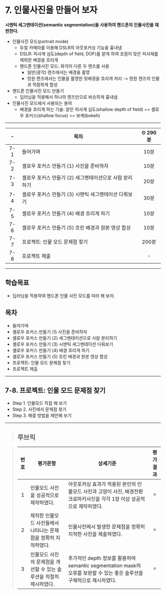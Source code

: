 # 7. 인물사진을 만들어 보자

**시멘틱 세그멘테이션(semantic segmentation)을 사용하여 핸드폰의 인물사진을 재현한다.**

- 인물사진 모드(portrait mode)
  - 듀얼 카메라를 이용해 DSLR의 아웃포커싱 기능을 흉내냄
  - DSLR: 피사계 심도(depth of field, DOF)를 얕게 하여 초점이 맞은 피사체를 제외한 배경을 흐리게
  - 핸드폰 인물사진 모드: 화각이 다른 두 렌즈를 사용
    - 일반(광각) 렌즈에서는 배경을 촬영
    - 망원 렌즈에서는 인물을 촬영한 뒷배경을 흐리게 처리 -> 망원 렌즈의 인물과 적절하게 합성
- 핸드폰 인물사진 모드 만들기
  - 딥러닝을 적용해서 하나의 렌즈만으로 비슷하게 흉내냄
- 인물사진 모드에서 사용되는 용어
  - 배경을 흐리게 하는 기술: 얕은 피사계 심도(shallow depth of field) == 셸로우 포커스(shallow focus) == 보케(bokeh)

---

|-|목차|⏲ 290분|
|:---:|---|:---:|
|7-1| 들어가며 | 10분|
|7-2| 셸로우 포커스 만들기 (1) 사진을 준비하자 | 10분|
|7-3| 셸로우 포커스 만들기 (2) 세그멘테이션으로 사람 분리하기 | 20분|
|7-4| 셸로우 포커스 만들기 (3) 시맨틱 세그멘테이션 다뤄보기 | 30분|
|7-5| 셸로우 포커스 만들기 (4) 배경 흐리게 하기 | 10분|
|7-6| 셸로우 포커스 만들기 (5) 흐린 배경과 원본 영상 합성 | 10분|
|7-7| 프로젝트: 인물 모드 문제점 찾기 | 200분|
|7-8| 프로젝트 제출|-|

---

## 학습목표

- 딥러닝을 적용하여 핸드폰 인물 사진 모드를 따라 해 보자.

## 목차

- 들어가며
- 셸로우 포커스 만들기 (1) 사진을 준비하자
- 셸로우 포커스 만들기 (2) 세그멘테이션으로 사람 분리하기
- 셸로우 포커스 만들기 (3) 시맨틱 세그멘테이션 다뤄보기
- 셸로우 포커스 만들기 (4) 배경 흐리게 하기
- 셸로우 포커스 만들기 (5) 흐린 배경과 원본 영상 합성
- 프로젝트: 인물 모드 문제점 찾기
- 프로젝트 제출

---

## 7-8. 프로젝트: 인물 모드 문제점 찾기

- Step 1. 인물모드 직접 해 보기
- Step 2. 사진에서 문제점 찾기
- Step 3. 해결 방법을 제안해 보기

---

>## **루브릭**

>|번호|평가문항|상세기준|평가결과|
>|:---:|---|---|:---:|
>|1|인물모드 사진을 성공적으로 제작하였다.|아웃포커싱 효과가 적용된 본인의 인물모드 사진과 고양이 사진, 배경전환 크로마키사진을 각각 1장 이상 성공적으로 제작하였다.|⭐|
>|2|제작한 인물모드 사진들에서 나타나는 문제점을 정확히 지적하였다.|인물사진에서 발생한 문제점을 정확히 지적한 사진을 제출하였다.|⭐|
>|3|인물모드 사진의 문제점을 개선할 수 있는 솔루션을 적절히 제시하였다.|추가적인 depth 정보를 활용하여 semantic segmentation mask의 오류를 보완할 수 있는 좋은 솔루션을 구체적으로 제시하였다.|⭐|
